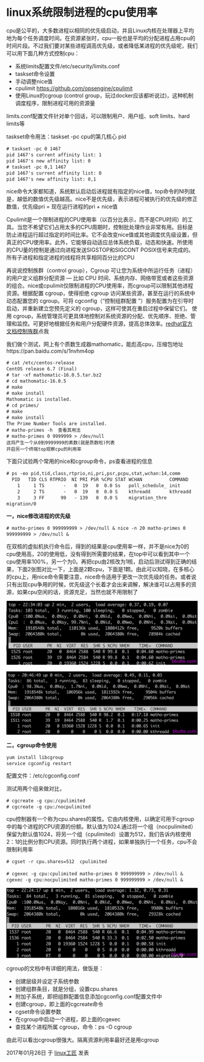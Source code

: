 # linux系统限制进程的cpu使用率

cpu是公平的，大多数进程以相同的优先级启动，并且Linux内核在处理器上平均地为每个任务调度时间。在资源紧张时，cpu一般也是平均的分配进程占用cpu的时间片段。不过我们要对某些进程调高优先级，或者降低某进程的优先级呢，我们可以用下面几种方式控制cpu：

- 系统limits配置文件/etc/security/limits.conf
- taskset命令设置
- 手动调整nice值
- cpulimit  <https://github.com/opsengine/cpulimit>
- 使用Linux的cgroup (control group，玩过docker应该都听说过)，这种机制调度程序，限制进程可用的资源量

limits.conf配置文件针对单个回话，可以限制用户、用户组、soft limits、hard limits等

taskset命令用法：taskset -pc cpu的第几核心  pid

```
# taskset -pc 0 1467
pid 1467's current affinity list: 1
pid 1467's new affinity list: 0
# taskset -pc 0,1 1467
pid 1467's current affinity list: 0
pid 1467's new affinity list: 0,1
```

nice命令大家都知道，系统默认启动后进程就有指定的nice值，top命令的NI列就是，越低的数值优先级越高。nice不是优先级，表示进程可被执行的优先级的修正数值，优先级pri = 现在运行进程的pri + nice值

Cpulimit是一个限制进程的CPU使用率（以百分比表示，而不是CPU时间）的工具。当您不希望它们占用太多的CPU周期时，控制批处理作业非常有用。目标是防止进程运行超过指定的时间比率。它不会改变nice值或其他调度优先级设置，但真正的CPU使用率。此外，它能够自动适应总体系统负载，动态和快速。所使用的CPU量的控制是通过向进程发送SIGSTOP和SIGCONT POSIX信号来完成的。所有子进程和指定进程的线程将共享相同百分比的CPU

再说说控制族群（control group），Cgroup 可让您为系统中所运行任务（进程）的用户定义组群分配资源 — 比如 CPU 时间、系统内存、网络带宽或者这些资源的组合。nice或cpulimit仅限制进程的CPU使用率，而cgroup可以限制其他进程资源。根据配置 cgroup，使得拒绝 cgroup 访问某些资源，甚至在运行的系统中动态配置您的 cgroup。可将 cgconfig（“控制组群配置 ”）服务配置为在引导时启动，并重新建立您预先定义的 cgroup，这样可使其在重启过程中保留它们。
使用 cgroup，系统管理员可更具体地控制对系统资源的分配、优先顺序、拒绝、管理和监控。可更好地根据任务和用户分配硬件资源，提高总体效率。[redhat官方文档控制族群](https://access.redhat.com/documentation/zh-CN/Red_Hat_Enterprise_Linux/6/html/Resource_Management_Guide/ch01.html)点我

我们做个测试，网上有个质数生成器mathomatic，能彪高cpu，压缩包地址https://pan.baidu.com/s/1nvhm4op

```
# cat /etc/centos-release
CentOS release 6.7 (Final)
# tar -xf mathomatic-16.0.5.tar.bz2
# cd mathomatic-16.0.5
# make
# make install
Mathomatic is installed.
# cd primes/
# make
# make install
The Prime Number Tools are installed.
# matho-primes -h  查看其用法
# matho-primes 0 9999999 > /dev/null
这将产生一个从0到9999999的素数(就是质数啦)列表
开启另一个终端top观察cpu的利用率
```

下面只试验两个常用的nice和cgroup命令，ps查看进程的信息

```
# ps -eo pid,tid,class,rtprio,ni,pri,psr,pcpu,stat,wchan:14,comm
  PID   TID CLS RTPRIO  NI PRI PSR %CPU STAT WCHAN          COMMAND
    1     1 TS       -   0  19   0  0.0 Ss   poll_schedule_ init
    2     2 TS       -   0  19   0  0.0 S    kthreadd       kthreadd
    3     3 FF      99   - 139   0  0.0 S    migration_thre migration/0
```

**一，nice修改进程的优先级**

```
# matho-primes 0 999999999 > /dev/null & nice -n 20 matho-primes 0 999999999 > /dev/null &
```

在双核的虚拟机执行命令后，得到的结果是cpu使用率一样，并不是nice为0的cpu使用高，20的使用低，没有得到所需要的结果，在top中可以看到其中一个cpu使用率100%，另一个为0。再把cpu由2核改为1核，启动后测试得到正确的结果，下面2张图对比一下，上面是2颗cpu，下面是1颗。由此可以知晓，在多核心的cpu上，用nice命令需要注意，nice命令适用于更改一次优先级的任务。或者说只有出现cpu争用的时候，优先级这个长着才会出来调解，解决谁可以占用多的资源，如果cpu空闲的话，资源充足，当然也就不用限制了

![linux系统限制进程的cpu使用率 - 第1张](../images/2017/01/QQ20170126-172707@2x.png)

![linux系统限制进程的cpu使用率 - 第2张](../images/2017/01/QQ20170126-153950@2x.png)

**二，cgroup命令使用**

```
yum install libcgroup
service cgconfig restart
```

配置文件：/etc/cgconfig.conf

测试用两个组来做对比，

```
# cgcreate -g cpu:/cpulimited
# cgcreate -g cpu:/nocpulimited
```

cpu控制器有一个称为cpu.shares的属性。它由内核使用，以确定可用于cgroup中的每个进程的CPU资源的份额。默认值为1024.通过将一个组（nocpulimited）保留为默认值1024，将另一个组（cpulimited）设置为512，我们告诉内核使用2：1的比例分割CPU资源。同时执行两个进程，如果单独执行一个任务，cpu不会限制利用率

```
# cgset -r cpu.shares=512  cpulimited
 
# cgexec -g cpu:cpulimited matho-primes 0 999999999 > /dev/null & cgexec -g cpu:nocpulimited matho-primes 0 999999999 > /dev/null &
```

![linux系统限制进程的cpu使用率 - 第3张](../images/2017/01/QQ20170126-171722@2x.png)

cgroup的文档中有详细的用法，做饭是：

- 创建层级并设定子系统参数
- 创建组群条目，就是分组，设置cpu.shares
- 附加子系统，即把组群配置信息添加cgconfig.conf配置文件中
- 创建cgroup，即上面的cgcreate命令
- cgset命令设置参数
- 在cgroup中启动一个进程，即上面的cgexec
- 查找某个进程所属 cgroup，命令：ps -O cgroup

由此可以看出cgroup很强大。隔离资源利用率最好还是用cgroup



2017年01月26日 于 [linux工匠](http://www.bbotte.com/) 发表
